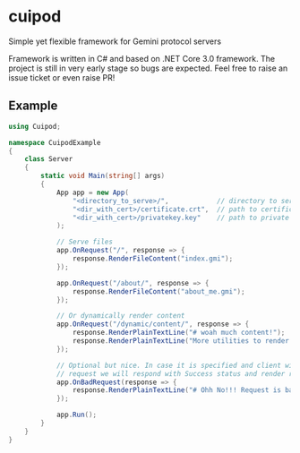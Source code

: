 # cuipod
Simple yet flexible framework for Gemini protocol servers

Framework is written in C# and based on .NET Core 3.0 framework. 
The project is still in very early stage so bugs are expected. Feel free to raise an issue ticket or even raise PR!

## Example 

```csharp
using Cuipod;

namespace CuipodExample
{
    class Server
    {
        static void Main(string[] args)
        {
            App app = new App(
                "<directory_to_serve>/",            // directory to serve 
                "<dir_with_cert>/certificate.crt",  // path to certificate
                "<dir_with_cert>/privatekey.key"    // path to private Pkcs8 RSA key
            );

            // Serve files
            app.OnRequest("/", response => {
                response.RenderFileContent("index.gmi");
            });

            app.OnRequest("/about/", response => {
                response.RenderFileContent("about_me.gmi");
            });

            // Or dynamically render content
            app.OnRequest("/dynamic/content/", response => {
                response.RenderPlainTextLine("# woah much content!");
                response.RenderPlainTextLine("More utilities to render content will come soon!");
            });

            // Optional but nice. In case it is specified and client will do a bad route 
            // request we will respond with Success status and render result from this lambda
            app.OnBadRequest(response => {
                response.RenderPlainTextLine("# Ohh No!!! Request is bad :(");
            });

            app.Run();
        }
    }
}
```